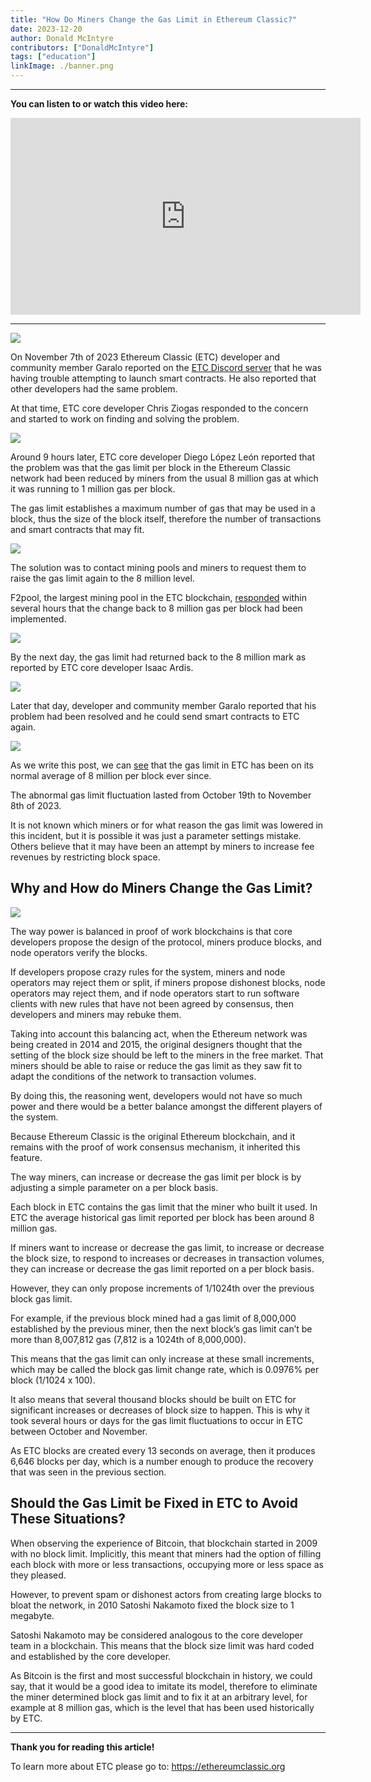 ```yaml
---
title: "How Do Miners Change the Gas Limit in Ethereum Classic?"
date: 2023-12-20
author: Donald McIntyre
contributors: ["DonaldMcIntyre"]
tags: ["education"]
linkImage: ./banner.png
---
```


---
**You can listen to or watch this video here:**

<iframe width="560" height="315" src="https://www.youtube.com/embed/0iBaEfb54mA?si=Pj6C_nuWylVCg0e4" title="YouTube video player" frameborder="0" allow="accelerometer; autoplay; clipboard-write; encrypted-media; gyroscope; picture-in-picture; web-share" allowfullscreen></iframe>

---

![](./1.png)

On November 7th of 2023 Ethereum Classic (ETC) developer and community member Garalo reported on the [ETC Discord server](https://ethereumclassic.org/discord) that he was having trouble attempting to launch smart contracts. He also reported that other developers had the same problem. 

At that time, ETC core developer Chris Ziogas responded to the concern and started to work on finding and solving the problem. 

![](./2.png)

Around 9 hours later, ETC core developer Diego López León reported that the problem was that the gas limit per block in the Ethereum Classic network had been reduced by miners from the usual 8 million gas at which it was running to 1 million gas per block.

The gas limit establishes a maximum number of gas that may be used in a block, thus the size of the block itself, therefore the number of transactions and smart contracts that may fit.

![](./3.png)

The solution was to contact mining pools and miners to request them to raise the gas limit again to the 8 million level. 

F2pool, the largest mining pool in the ETC blockchain, [responded](https://twitter.com/f2pool_official/status/1722142321377206441) within several hours that the change back to 8 million gas per block had been implemented.

![](./4.png)

By the next day, the gas limit had returned back to the 8 million mark as reported by ETC core developer Isaac Ardis.

![](./5.png)

Later that day, developer and community member Garalo reported that his problem had been resolved and he could send smart contracts to ETC again.

![](./6.png)

As we write this post, we can [see](https://etc.blockscout.com/stats) that the gas limit in ETC has been on its normal average of 8 million per block ever since. 

The abnormal gas limit fluctuation lasted from October 19th to November 8th of 2023.

It is not known which miners or for what reason the gas limit was lowered in this incident, but it is possible it was just a parameter settings mistake. Others believe that it may have been an attempt by miners to increase fee revenues by restricting block space.

## Why and How do Miners Change the Gas Limit?

![](./7.png)

The way power is balanced in proof of work blockchains is that core developers propose the design of the protocol, miners produce blocks, and node operators verify the blocks. 

If developers propose crazy rules for the system, miners and node operators may reject them or split, if miners propose dishonest blocks, node operators may reject them, and if node operators start to run software clients with new rules that have not been agreed by consensus, then developers and miners may rebuke them.

Taking into account this balancing act, when the Ethereum network was being created in 2014 and 2015, the original designers thought that the setting of the block size should be left to the miners in the free market. That miners should be able to raise or reduce the gas limit as they saw fit to adapt the conditions of the network to transaction volumes. 

By doing this, the reasoning went, developers would not have so much power and there would be a better balance amongst the different players of the system.

Because Ethereum Classic is the original Ethereum blockchain, and it remains with the proof of work consensus mechanism, it inherited this feature.

The way miners, can increase or decrease the gas limit per block is by adjusting a simple parameter on a per block basis.

Each block in ETC contains the gas limit that the miner who built it used. In ETC the average historical gas limit reported per block has been around 8 million gas.

If miners want to increase or decrease the gas limit, to increase or decrease the block size, to respond to increases or decreases in transaction volumes, they can increase or decrease the gas limit reported on a per block basis.

However, they can only propose increments of 1/1024th over the previous block gas limit. 

For example, if the previous block mined had a gas limit of 8,000,000 established by the previous miner, then the next block’s gas limit can’t be more than 8,007,812 gas (7,812 is a 1024th of 8,000,000).

This means that the gas limit can only increase at these small increments, which may be called the block gas limit change rate, which is 0.0976% per block (1/1024 x 100).

It also means that several thousand blocks should be built on ETC for significant increases or decreases of block size to happen. This is why it took several hours or days for the gas limit fluctuations to occur in ETC between October and November.

As ETC blocks are created every 13 seconds on average, then it produces 6,646 blocks per day, which is a number enough to produce the recovery that was seen in the previous section.

## Should the Gas Limit be Fixed in ETC to Avoid These Situations?

When observing the experience of Bitcoin, that blockchain started in 2009 with no block limit. Implicitly, this meant that miners had the option of filling each block with more or less transactions, occupying more or less space as they pleased. 

However, to prevent spam or dishonest actors from creating large blocks to bloat the network, in 2010 Satoshi Nakamoto fixed the block size to 1 megabyte.

Satoshi Nakamoto may be considered analogous to the core developer team in a blockchain. This means that the block size limit was hard coded and established by the core developer.

As Bitcoin is the first and most successful blockchain in history, we could say, that it would be a good idea to imitate its model, therefore to eliminate the miner determined block gas limit and to fix it at an arbitrary level, for example at 8 million gas, which is the level that has been used historically by ETC.

---

**Thank you for reading this article!**

To learn more about ETC please go to: https://ethereumclassic.org
